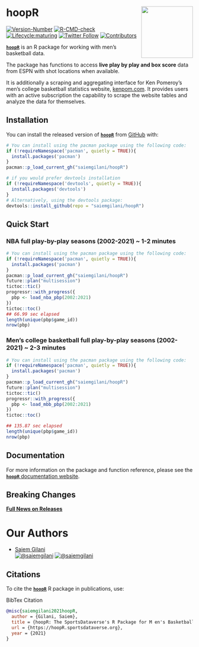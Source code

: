 
# 

# hoopR <a href='https://hoopR.sportsdataverse.org'><img src="https://hoopR.sportsdataverse.org/img/logo.png" align="right" height="139"/></a>

<!-- badges: start -->

[![Version-Number](https://img.shields.io/github/r-package/v/saiemgilani/hoopR?label=hoopR&logo=R&style=for-the-badge)](https://github.com/saiemgilani/hoopR/)
[![R-CMD-check](https://img.shields.io/github/workflow/status/saiemgilani/hoopR/R-CMD-check?label=R-CMD-Check&logo=R&logoColor=white&style=for-the-badge)](https://github.com/saiemgilani/hoopR/actions/workflows/R-CMD-check.yaml)
[![Lifecycle:maturing](https://img.shields.io/badge/lifecycle-maturing-blue.svg?style=for-the-badge&logo=github)](https://github.com/saiemgilani/hoopR/)
[![Twitter
Follow](https://img.shields.io/twitter/follow/saiemgilani?color=blue&label=%40saiemgilani&logo=twitter&style=for-the-badge)](https://twitter.com/saiemgilani)
[![Contributors](https://img.shields.io/github/contributors/saiemgilani/hoopR?style=for-the-badge)](https://github.com/saiemgilani/hoopR/graphs/contributors)
<!-- badges: end -->

[**`hoopR`**](https://hoopR.sportsdataverse.org) is an R package for
working with men’s basketball data.

The package has functions to access **live play by play and box score**
data from ESPN with shot locations when available.

It is additionally a scraping and aggregating interface for Ken
Pomeroy’s men’s college basketball statistics website,
[kenpom.com](https://kenpom.com). It provides users with an active
subscription the capability to scrape the website tables and analyze the
data for themselves.

## Installation

You can install the released version of
[**`hoopR`**](https://github.com/saiemgilani/hoopR/) from
[GitHub](https://github.com/saiemgilani/hoopR) with:

``` r
# You can install using the pacman package using the following code:
if (!requireNamespace('pacman', quietly = TRUE)){
  install.packages('pacman')
}
pacman::p_load_current_gh("saiemgilani/hoopR")
```

``` r
# if you would prefer devtools installation
if (!requireNamespace('devtools', quietly = TRUE)){
  install.packages('devtools')
}
# Alternatively, using the devtools package:
devtools::install_github(repo = "saiemgilani/hoopR")
```

## Quick Start

### **NBA full play-by-play seasons (2002-2021) \~ 1-2 minutes**

``` r
# You can install using the pacman package using the following code:
if (!requireNamespace('pacman', quietly = TRUE)){
  install.packages('pacman')
}
pacman::p_load_current_gh("saiemgilani/hoopR")
future::plan("multisession")
tictoc::tic()
progressr::with_progress({
  pbp <- load_nba_pbp(2002:2021)
})
tictoc::toc()
## 66.99 sec elapsed
length(unique(pbp$game_id))
nrow(pbp)
```

### **Men’s college basketball full play-by-play seasons (2002-2021) \~ 2-3 minutes**

``` r
# You can install using the pacman package using the following code:
if (!requireNamespace('pacman', quietly = TRUE)){
  install.packages('pacman')
}
pacman::p_load_current_gh("saiemgilani/hoopR")
future::plan("multisession")
tictoc::tic()
progressr::with_progress({
  pbp <- load_mbb_pbp(2002:2021)
})
tictoc::toc()

## 135.87 sec elapsed
length(unique(pbp$game_id))
nrow(pbp)
```

## **Documentation**

For more information on the package and function reference, please see
the [**`hoopR`** documentation
website](https://saiemgilani.github.io/hoopR/).

## **Breaking Changes**

[**Full News on Releases**](https://hoopR.sportsdataverse.org/CHANGELOG)

# **Our Authors**

  - [Saiem Gilani](https://twitter.com/saiemgilani)  
    <a href="https://twitter.com/saiemgilani" target="blank"><img src="https://img.shields.io/twitter/follow/saiemgilani?color=blue&label=%40saiemgilani&logo=twitter&style=for-the-badge" alt="@saiemgilani" /></a>
    <a href="https://github.com/saiemgilani" target="blank"><img src="https://img.shields.io/github/followers/saiemgilani?color=eee&logo=Github&style=for-the-badge" alt="@saiemgilani" /></a>

## **Citations**

To cite the [**`hoopR`**](https://hoopR.sportsdataverse.org) R package
in publications, use:

BibTex Citation

``` bibtex
@misc{saiemgilani2021hoopR,
  author = {Gilani, Saiem},
  title = {hoopR: The SportsDataverse's R Package for M en's Basketball Data.},
  url = {https://hoopR.sportsdataverse.org},
  year = {2021}
}
```
